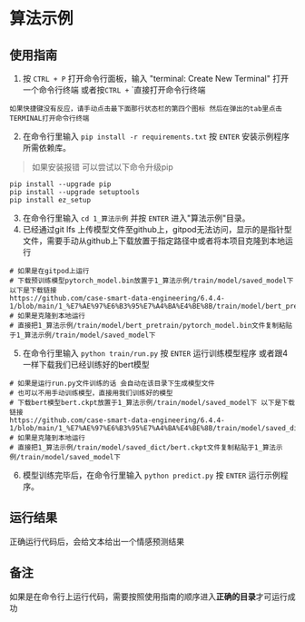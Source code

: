 # 算法示例

## 使用指南

1. 按 `CTRL + P` 打开命令行面板，输入 "terminal: Create New Terminal" 打开一个命令行终端 或者按` CTRL + ` `直接打开命令行终端
```
如果快捷键没有反应，请手动点击最下面那行状态栏的第四个图标 然后在弹出的tab里点击TERMINAL打开命令行终端
```
2. 在命令行里输入 `pip install -r requirements.txt` 按 `ENTER` 安装示例程序所需依赖库。
> 如果安装报错 可以尝试以下命令升级pip
```
pip install --upgrade pip
pip install --upgrade setuptools
pip install ez_setup
```
3. 在命令行里输入 `cd 1_算法示例` 并按 `ENTER` 进入"算法示例"目录。
4. 已经通过git lfs 上传模型文件至github上，gitpod无法访问，显示的是指针型文件，需要手动从github上下载放置于指定路径中或者将本项目克隆到本地运行
```
# 如果是在gitpod上运行
# 下载预训练模型pytorch_model.bin放置于1_算法示例/train/model/saved_model下 以下是下载链接
https://github.com/case-smart-data-engineering/6.4.4-1/blob/main/1_%E7%AE%97%E6%B3%95%E7%A4%BA%E4%BE%8B/train/model/bert_pretrain/pytorch_model.bin
# 如果是克隆到本地运行
# 直接把1_算法示例/train/model/bert_pretrain/pytorch_model.bin文件复制粘贴于1_算法示例/train/model/saved_model下
```
5. 在命令行里输入 `python train/run.py` 按 `ENTER` 运行训练模型程序 或者跟4一样下载我们已经训练好的bert模型
```
# 如果是运行run.py文件训练的话 会自动在该目录下生成模型文件
# 也可以不用手动训练模型，直接用我们训练好的模型
# 下载bert模型bert.ckpt放置于1_算法示例/train/model/saved_model下 以下是下载链接
https://github.com/case-smart-data-engineering/6.4.4-1/blob/main/1_%E7%AE%97%E6%B3%95%E7%A4%BA%E4%BE%8B/train/model/saved_dict/bert.ckpt
# 如果是克隆到本地运行
# 直接把1_算法示例/train/model/saved_dict/bert.ckpt文件复制粘贴于1_算法示例/train/model/saved_model下
```
6. 模型训练完毕后，在命令行里输入 `python predict.py` 按 `ENTER` 运行示例程序。

## 运行结果
正确运行代码后，会给文本给出一个情感预测结果

## 备注
如果是在命令行上运行代码，需要按照使用指南的顺序进入**正确的目录**才可运行成功
